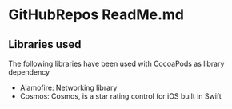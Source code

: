 # GitHubRepos ReadMe.md

## Libraries used
The following libraries have been used with CocoaPods as library dependency
* Alamofire:
      Networking library
* Cosmos:
      Cosmos, is a star rating control for iOS built in Swift
